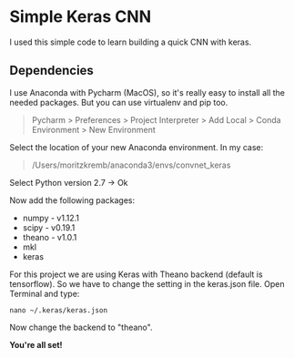 # Simple Keras CNN
I used this simple code to learn building a quick CNN with keras.

## Dependencies
I use Anaconda with Pycharm (MacOS), so it's really easy to install all the needed packages. But you can use virtualenv and pip too.

> Pycharm > Preferences > Project Interpreter > Add Local > Conda Environment > New Environment

Select the location of your new Anaconda environment. In my case:
> /Users/moritzkremb/anaconda3/envs/convnet_keras

Select Python version 2.7 -> Ok

Now add the following packages:
- numpy - v1.12.1
- scipy - v0.19.1
- theano - v1.0.1
- mkl
- keras

For this project we are using Keras with Theano backend (default is tensorflow). So we have to change the setting in the keras.json file. Open Terminal and type:

`nano ~/.keras/keras.json`

Now change the backend to "theano".

**You're all set!**
